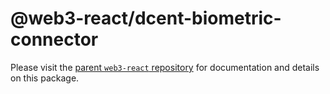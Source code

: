 # @web3-react/dcent-biometric-connector
Please visit the [parent `web3-react` repository](https://github.com/NoahZinsmeister/web3-react) for documentation and details on this package.